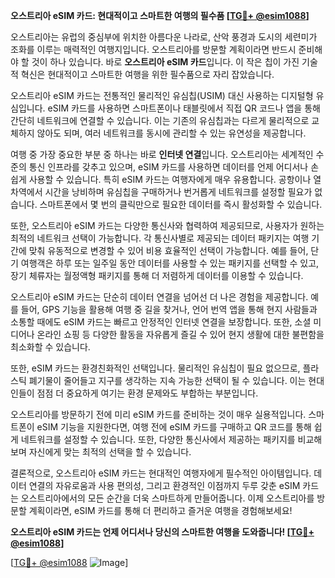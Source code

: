 **오스트리아 eSIM 카드: 현대적이고 스마트한 여행의 필수품 [[TG💪+ @esim1088](https://t.me/s/esim1088)]**

오스트리아는 유럽의 중심부에 위치한 아름다운 나라로, 산악 풍경과 도시의 세련미가 조화를 이루는 매력적인 여행지입니다. 오스트리아를 방문할 계획이라면 반드시 준비해야 할 것이 하나 있습니다. 바로 **오스트리아 eSIM 카드**입니다. 이 작은 칩이 가진 기술적 혁신은 현대적이고 스마트한 여행을 위한 필수품으로 자리 잡았습니다.

오스트리아 eSIM 카드는 전통적인 물리적인 유심칩(USIM) 대신 사용하는 디지털형 유심입니다. eSIM 카드를 사용하면 스마트폰이나 태블릿에서 직접 QR 코드나 앱을 통해 간단히 네트워크에 연결할 수 있습니다. 이는 기존의 유심칩과는 다르게 물리적으로 교체하지 않아도 되며, 여러 네트워크를 동시에 관리할 수 있는 유연성을 제공합니다.

여행 중 가장 중요한 부분 중 하나는 바로 **인터넷 연결**입니다. 오스트리아는 세계적인 수준의 통신 인프라를 갖추고 있으며, eSIM 카드를 사용하면 데이터를 언제 어디서나 손쉽게 사용할 수 있습니다. 특히 eSIM 카드는 여행자에게 매우 유용합니다. 공항이나 열차역에서 시간을 낭비하며 유심칩을 구매하거나 번거롭게 네트워크를 설정할 필요가 없습니다. 스마트폰에서 몇 번의 클릭만으로 필요한 데이터를 즉시 활성화할 수 있습니다.

또한, 오스트리아 eSIM 카드는 다양한 통신사와 협력하여 제공되므로, 사용자가 원하는 최적의 네트워크 선택이 가능합니다. 각 통신사별로 제공되는 데이터 패키지는 여행 기간에 맞춰 유동적으로 변경할 수 있어 비용 효율적인 선택이 가능합니다. 예를 들어, 단기 여행객은 하루 또는 일주일 동안 데이터를 사용할 수 있는 패키지를 선택할 수 있고, 장기 체류자는 월정액형 패키지를 통해 더 저렴하게 데이터를 이용할 수 있습니다.

오스트리아 eSIM 카드는 단순히 데이터 연결을 넘어선 더 나은 경험을 제공합니다. 예를 들어, GPS 기능을 활용해 여행 중 길을 찾거나, 언어 번역 앱을 통해 현지 사람들과 소통할 때에도 eSIM 카드는 빠르고 안정적인 인터넷 연결을 보장합니다. 또한, 소셜 미디어나 온라인 쇼핑 등 다양한 활동을 자유롭게 즐길 수 있어 현지 생활에 대한 불편함을 최소화할 수 있습니다.

또한, eSIM 카드는 환경친화적인 선택입니다. 물리적인 유심칩이 필요 없으므로, 플라스틱 폐기물이 줄어들고 지구를 생각하는 지속 가능한 선택이 될 수 있습니다. 이는 현대인들이 점점 더 중요하게 여기는 환경 문제와도 부합하는 부분입니다.

오스트리아를 방문하기 전에 미리 eSIM 카드를 준비하는 것이 매우 실용적입니다. 스마트폰이 eSIM 기능을 지원한다면, 여행 전에 eSIM 카드를 구매하고 QR 코드를 통해 쉽게 네트워크를 설정할 수 있습니다. 또한, 다양한 통신사에서 제공하는 패키지를 비교해보며 자신에게 맞는 최적의 선택을 할 수 있습니다.

결론적으로, 오스트리아 eSIM 카드는 현대적인 여행자에게 필수적인 아이템입니다. 데이터 연결의 자유로움과 사용 편의성, 그리고 환경적인 이점까지 두루 갖춘 eSIM 카드는 오스트리아에서의 모든 순간을 더욱 스마트하게 만들어줍니다. 이제 오스트리아를 방문할 계획이라면, eSIM 카드를 통해 더 편리하고 즐거운 여행을 경험해보세요!

**오스트리아 eSIM 카드는 언제 어디서나 당신의 스마트한 여행을 도와줍니다! [[TG💪+ @esim1088](https://t.me/s/esim1088)]**

[[TG💪+ @esim1088](https://t.me/s/esim1088) ![Image](https://i.postimg.cc/Y0z9fWf4/image.png)]